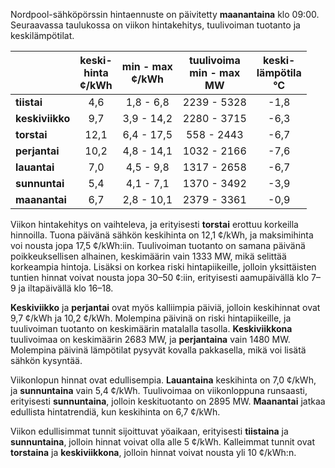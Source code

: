 Nordpool-sähköpörssin hintaennuste on päivitetty **maanantaina** klo 09:00. Seuraavassa taulukossa on viikon hintakehitys, tuulivoiman tuotanto ja keskilämpötilat.

|        | keski-<br>hinta<br>¢/kWh | min - max<br>¢/kWh | tuulivoima<br>min - max<br>MW | keski-<br>lämpötila<br>°C |
|:-------------|:----------------:|:----------------:|:-------------:|:-------------:|
| **tiistai**  | 4,6 | 1,8 - 6,8 | 2239 - 5328 | -1,8 |
| **keskiviikko** | 9,7 | 3,9 - 14,2 | 2280 - 3715 | -6,3 |
| **torstai**  | 12,1 | 6,4 - 17,5 | 558 - 2443 | -6,7 |
| **perjantai** | 10,2 | 4,8 - 14,1 | 1032 - 2166 | -7,6 |
| **lauantai** | 7,0 | 4,5 - 9,8 | 1317 - 2658 | -6,7 |
| **sunnuntai** | 5,4 | 4,1 - 7,1 | 1370 - 3492 | -3,9 |
| **maanantai** | 6,7 | 2,8 - 10,1 | 2379 - 3361 | -0,9 |

Viikon hintakehitys on vaihteleva, ja erityisesti **torstai** erottuu korkeilla hinnoilla. Tuona päivänä sähkön keskihinta on 12,1 ¢/kWh, ja maksimihinta voi nousta jopa 17,5 ¢/kWh:iin. Tuulivoiman tuotanto on samana päivänä poikkeuksellisen alhainen, keskimäärin vain 1333 MW, mikä selittää korkeampia hintoja. Lisäksi on korkea riski hintapiikeille, jolloin yksittäisten tuntien hinnat voivat nousta jopa 30–50 ¢:iin, erityisesti aamupäivällä klo 7–9 ja iltapäivällä klo 16–18.

**Keskiviikko** ja **perjantai** ovat myös kalliimpia päiviä, jolloin keskihinnat ovat 9,7 ¢/kWh ja 10,2 ¢/kWh. Molempina päivinä on riski hintapiikeille, ja tuulivoiman tuotanto on keskimäärin matalalla tasolla. **Keskiviikkona** tuulivoimaa on keskimäärin 2683 MW, ja **perjantaina** vain 1480 MW. Molempina päivinä lämpötilat pysyvät kovalla pakkasella, mikä voi lisätä sähkön kysyntää.

Viikonlopun hinnat ovat edullisempia. **Lauantaina** keskihinta on 7,0 ¢/kWh, ja **sunnuntaina** vain 5,4 ¢/kWh. Tuulivoimaa on viikonloppuna runsaasti, erityisesti **sunnuntaina**, jolloin keskituotanto on 2895 MW. **Maanantai** jatkaa edullista hintatrendiä, kun keskihinta on 6,7 ¢/kWh.

Viikon edullisimmat tunnit sijoittuvat yöaikaan, erityisesti **tiistaina** ja **sunnuntaina**, jolloin hinnat voivat olla alle 5 ¢/kWh. Kalleimmat tunnit ovat **torstaina** ja **keskiviikkona**, jolloin hinnat voivat nousta yli 10 ¢/kWh:n.